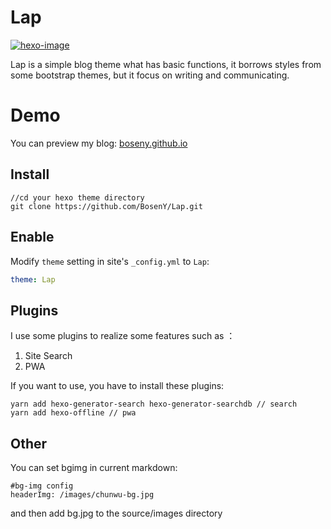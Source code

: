 # Lap

[![hexo-image]][hexo-url]

Lap is a simple blog theme what has basic functions, it borrows styles from some bootstrap themes, but it focus on writing and communicating.

# Demo

You can preview my blog: [boseny.github.io]

## Install

```
//cd your hexo theme directory
git clone https://github.com/BosenY/Lap.git
```

## Enable

Modify `theme` setting in site's `_config.yml` to `Lap`:

```yaml
theme: Lap
```

## Plugins

I use some plugins to realize some features such as ：

1.  Site Search
2.  PWA

If you want to use, you have to install these plugins:

```
yarn add hexo-generator-search hexo-generator-searchdb // search
yarn add hexo-offline // pwa
```

## Other

You can set bgimg in current markdown:

```
#bg-img config
headerImg: /images/chunwu-bg.jpg
```

and then add bg.jpg to the source/images directory

[boseny.github.io]: https://boseny.github.io
[hexo-url]: http://hexo.io
[hexo-image]: https://img.shields.io/badge/hexo-%3E%3D%203.0-blue.svg
